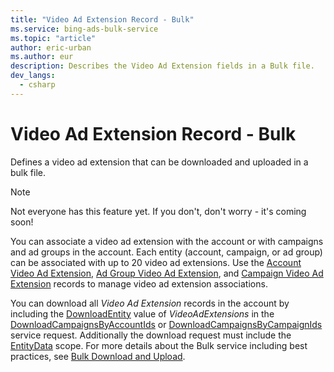 ```yaml
---
title: "Video Ad Extension Record - Bulk"
ms.service: bing-ads-bulk-service
ms.topic: "article"
author: eric-urban
ms.author: eur
description: Describes the Video Ad Extension fields in a Bulk file.
dev_langs:
  - csharp
---
```

# Video Ad Extension Record - Bulk
Defines a video ad extension that can be downloaded and uploaded in a bulk file.

> [!NOTE]
> Not everyone has this feature yet. If you don't, don't worry - it's coming soon!

You can associate a video ad extension with the account or with campaigns and ad groups in the account. Each entity (account, campaign, or ad group) can be associated with up to 20 video ad extensions. Use the [Account Video Ad Extension](account-video-ad-extension.md), [Ad Group Video Ad Extension](ad-group-video-ad-extension.md), and [Campaign Video Ad Extension](campaign-video-ad-extension.md) records to manage video ad extension associations. 

You can download all *Video Ad Extension* records in the account by including the [DownloadEntity](downloadentity.md) value of *VideoAdExtensions* in the [DownloadCampaignsByAccountIds](downloadcampaignsbyaccountids.md) or [DownloadCampaignsByCampaignIds](downloadcampaignsbycampaignids.md) service request. Additionally the download request must include the [EntityData](datascope.md#entitydata) scope. For more details about the Bulk service including best practices, see [Bulk Download and Upload](../guides/bulk-download-upload.md).

